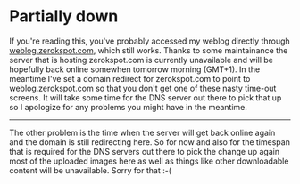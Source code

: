 # Partially down

If you're reading this, you've probably accessed my weblog directly through [weblog.zerokspot.com](http://weblog.zerokspot.com), which still works. Thanks to some maintainance the server that is hosting zerokspot.com is currently unavailable and will be hopefully back online somewhen tomorrow morning (GMT+1). In the meantime I've set a domain redirect for zerokspot.com to point to weblog.zerokspot.com so that you don't get one of these nasty time-out screens. It will take some time for the DNS server out there to pick that up so I apologize for any problems you might have in the meantime.

-------------------------------



The other problem is the time when the server will get back online again and the domain is still redirecting here. So for now and also for the timespan that is required for the DNS servers out there to pick the change up again most of the uploaded images here as well as things like other downloadable content will be unavailable. Sorry for that :-(